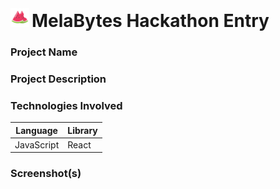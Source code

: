 <img src="./melabytes.jpg" height="30px" style="display:inline;">

<h1 style="display:inline">MelaBytes Hackathon Entry</h1>

### Project Name

<!--Enter cool project name here-->

### Project Description

### Technologies Involved
<!--If any, list library/framework -->
| Language | Library |
| ---------|---------|
| JavaScript| React  |

### Screenshot(s)
